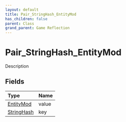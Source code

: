 ```yaml
---
layout: default
title: Pair_StringHash_EntityMod
has_children: false
parent: Class
grand_parent: Game Reflection
---
```

# Pair_StringHash_EntityMod
Description 

## Fields
| Type | Name |
|:-------------|:--------------|
| [EntityMod](/game-reflection/classes/entity_mod.md) | value |
| [StringHash](/game-reflection/classes/string_hash.md) | key |
